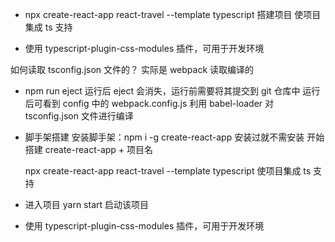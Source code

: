 - npx create-react-app react-travel --template typescript 搭建项目
  使项目集成 ts 支持

- 使用 typescript-plugin-css-modules 插件，可用于开发环境

如何读取 tsconfig.json 文件的？ 实际是 webpack 读取编译的
- npm run eject 运行后 eject 会消失，运行前需要将其提交到 git 仓库中
  运行后可看到 config 中的 webpack.config.js
  利用 babel-loader 对 tsconfig.json 文件进行编译
  

- 脚手架搭建
  安装脚手架：npm i -g create-react-app
  安装过就不需安装
  开始搭建 create-react-app + 项目名

  npx create-react-app react-travel --template typescript
  使项目集成 ts 支持

- 进入项目 
  yarn start 启动该项目

- 使用 typescript-plugin-css-modules 插件，可用于开发环境